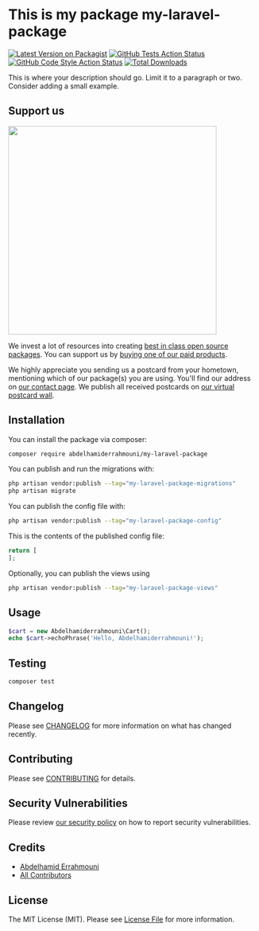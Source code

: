 # This is my package my-laravel-package

[![Latest Version on Packagist](https://img.shields.io/packagist/v/abdelhamiderrahmouni/my-laravel-package.svg?style=flat-square)](https://packagist.org/packages/abdelhamiderrahmouni/my-laravel-package)
[![GitHub Tests Action Status](https://img.shields.io/github/actions/workflow/status/abdelhamiderrahmouni/my-laravel-package/run-tests.yml?branch=main&label=tests&style=flat-square)](https://github.com/abdelhamiderrahmouni/my-laravel-package/actions?query=workflow%3Arun-tests+branch%3Amain)
[![GitHub Code Style Action Status](https://img.shields.io/github/actions/workflow/status/abdelhamiderrahmouni/my-laravel-package/fix-php-code-style-issues.yml?branch=main&label=code%20style&style=flat-square)](https://github.com/abdelhamiderrahmouni/my-laravel-package/actions?query=workflow%3A"Fix+PHP+code+style+issues"+branch%3Amain)
[![Total Downloads](https://img.shields.io/packagist/dt/abdelhamiderrahmouni/my-laravel-package.svg?style=flat-square)](https://packagist.org/packages/abdelhamiderrahmouni/my-laravel-package)

This is where your description should go. Limit it to a paragraph or two. Consider adding a small example.

## Support us

[<img src="https://github-ads.s3.eu-central-1.amazonaws.com/my-laravel-package.jpg?t=1" width="419px" />](https://spatie.be/github-ad-click/my-laravel-package)

We invest a lot of resources into creating [best in class open source packages](https://spatie.be/open-source). You can support us by [buying one of our paid products](https://spatie.be/open-source/support-us).

We highly appreciate you sending us a postcard from your hometown, mentioning which of our package(s) you are using. You'll find our address on [our contact page](https://spatie.be/about-us). We publish all received postcards on [our virtual postcard wall](https://spatie.be/open-source/postcards).

## Installation

You can install the package via composer:

```bash
composer require abdelhamiderrahmouni/my-laravel-package
```

You can publish and run the migrations with:

```bash
php artisan vendor:publish --tag="my-laravel-package-migrations"
php artisan migrate
```

You can publish the config file with:

```bash
php artisan vendor:publish --tag="my-laravel-package-config"
```

This is the contents of the published config file:

```php
return [
];
```

Optionally, you can publish the views using

```bash
php artisan vendor:publish --tag="my-laravel-package-views"
```

## Usage

```php
$cart = new Abdelhamiderrahmouni\Cart();
echo $cart->echoPhrase('Hello, Abdelhamiderrahmouni!');
```

## Testing

```bash
composer test
```

## Changelog

Please see [CHANGELOG](CHANGELOG.md) for more information on what has changed recently.

## Contributing

Please see [CONTRIBUTING](CONTRIBUTING.md) for details.

## Security Vulnerabilities

Please review [our security policy](../../security/policy) on how to report security vulnerabilities.

## Credits

- [Abdelhamid Errahmouni](https://github.com/abdelhamiderrahmouni)
- [All Contributors](../../contributors)

## License

The MIT License (MIT). Please see [License File](LICENSE.md) for more information.
